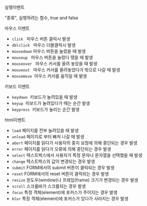 실행이벤트

"종류", 실행하려는 함수, true and false

<div class="post-stitle">마우스 이벤트 </div>
<ul>
    <li><code class="language-plaintext highlighter-rouge">click</code>   마우스 버튼 클릭시 발생</li>
    <li><code class="language-plaintext highlighter-rouge">dblclick</code>   마우스 더블클릭시 발생</li>
    <li><code class="language-plaintext highlighter-rouge">mousedown</code> 마우스 버튼을 눌렀을 때 발생</li>
    <li><code class="language-plaintext highlighter-rouge">mouseup</code>   마우스 버튼을 눌렀다 땠을 때 발생</li>
    <li><code class="language-plaintext highlighter-rouge">mouseover</code>   마우스 커서를 올려 놓았을 때 발생</li>
    <li><code class="language-plaintext highlighter-rouge">mouseout</code>   마우스 커서를 올려놓았다가 밖으로 나갈 때 발생</li>
    <li><code class="language-plaintext highlighter-rouge">mousemove</code>  마우스 커서를 움직일 때 발생</li>
</ul>

<div class="post-stitle">키보드 이벤트</div>
<ul>
    <li><code class="language-plaintext highlighter-rouge">keydown</code>  키보드가 눌려있을 때 발생</li>
    <li><code class="language-plaintext highlighter-rouge">keyup</code>  미보드가 눌려있다가 떼는 순간 발생</li>
    <li><code class="language-plaintext highlighter-rouge">keypress</code>  키보드가 눌리는 순간 발생</li>
</ul>

<div class="post-stitle">html이벤트</div>
<ul>
    <li><code class="language-plaintext highlighter-rouge">load</code> 페이지를 전부 눌려있을 때 발생</li>
    <li><code class="language-plaintext highlighter-rouge">unload</code> 페이지로 부터 빠져 나갈 때 발생</li>
    <li><code class="language-plaintext highlighter-rouge">abort</code> 페이지를 읽다가 사용자의 중지 요청에 의해 중단되는 경우 발생</li>
    <li><code class="language-plaintext highlighter-rouge">error</code> 페이지를 읽다가 오류에 의해 중단되는 경우 발생</li>
    <li><code class="language-plaintext highlighter-rouge">select</code> 텍스트박스에서 사용자가 특정 문자나 문자열을 선택했을 때 발생</li>
    <li><code class="language-plaintext highlighter-rouge">change</code> 텍스트박스의 값이 변경되는 경우 발생</li>
    <li><code class="language-plaintext highlighter-rouge">submit</code> FORM에서의 submit 버튼이 클릭되는 경우 발생</li>
    <li><code class="language-plaintext highlighter-rouge">reset</code> FORM에서의 reset 버튼이 클릭되는 경우 발생</li>
    <li><code class="language-plaintext highlighter-rouge">resize</code> 윈도우(window)나 프레임(frame) 크기가 변경되는 경우 발생</li>
    <li><code class="language-plaintext highlighter-rouge">scroll</code> 스크롤바가 스크롤되는 경우 발생</li>
    <li><code class="language-plaintext highlighter-rouge">focus</code> 특정 객체(element)에 포커스가 주어지는 경우 발생</li>
    <li><code class="language-plaintext highlighter-rouge">blur</code> 특정 객체(element)에 포커스가 있다가 사라지는 경우 발생</li>
</ul>